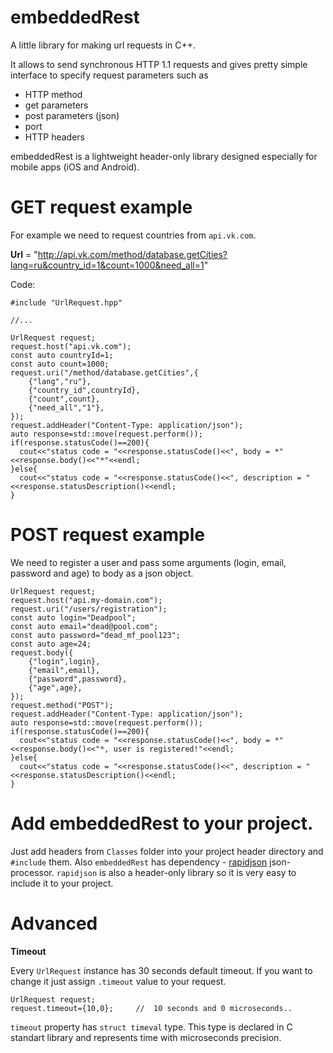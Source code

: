 # embeddedRest
A little library for making url requests in C++.

It allows to send synchronous HTTP 1.1 requests and gives pretty simple interface to specify request parameters such as 

* HTTP method
* get parameters
* post parameters (json)
* port
* HTTP headers

embeddedRest is a lightweight header-only library designed especially for mobile apps (iOS and Android).

# GET request example

For example we need to request countries from `api.vk.com`. 

**Url** = "http://api.vk.com/method/database.getCities?lang=ru&country_id=1&count=1000&need_all=1"

Code:
```
#include "UrlRequest.hpp"

//...

UrlRequest request;
request.host("api.vk.com");
const auto countryId=1;
const auto count=1000;
request.uri("/method/database.getCities",{
    {"lang","ru"},
    {"country_id",countryId},
    {"count",count},
    {"need_all","1"},
});
request.addHeader("Content-Type: application/json");
auto response=std::move(request.perform());
if(response.statusCode()==200){
  cout<<"status code = "<<response.statusCode()<<", body = *"<<response.body()<<"*"<<endl;
}else{
  cout<<"status code = "<<response.statusCode()<<", description = "<<response.statusDescription()<<endl;
}      
```

# POST request example

We need to register a user and pass some arguments (login, email, password and age) to body as a json object.
```
UrlRequest request;
request.host("api.my-domain.com");
request.uri("/users/registration");
const auto login="Deadpool";
const auto email="dead@pool.com";
const auto password="dead_mf_pool123";
const auto age=24;
request.body({
    {"login",login},
    {"email",email},
    {"password",password},
    {"age",age},
});
request.method("POST");
request.addHeader("Content-Type: application/json");
auto response=std::move(request.perform());
if(response.statusCode()==200){
  cout<<"status code = "<<response.statusCode()<<", body = *"<<response.body()<<"*, user is registered!"<<endl;
}else{
  cout<<"status code = "<<response.statusCode()<<", description = "<<response.statusDescription()<<endl;
} 
```

# Add embeddedRest to your project.

Just add headers from `Classes` folder into your project header directory and `#include` them. Also `embeddedRest` has dependency - [rapidjson](https://github.com/miloyip/rapidjson/) json-processor. `rapidjson` is also a header-only library so it is very easy to include it to your project.

# Advanced

**Timeout**

Every `UrlRequest` instance has 30 seconds default timeout. If you want to change it just assign `.timeout` value to your request.
```
UrlRequest request;
request.timeout={10,0};     //  10 seconds and 0 microseconds..
```
`timeout` property has `struct timeval` type. This type is declared in C standart library and represents time with microseconds precision.
